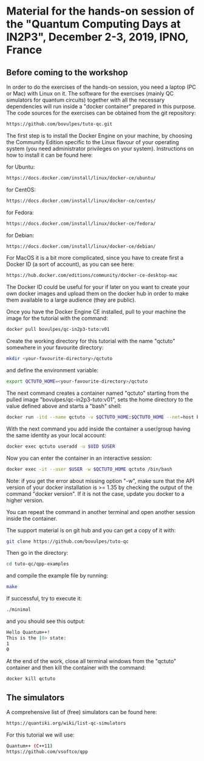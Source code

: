# Material for the hands-on session of the "Quantum Computing Days at IN2P3", December 2-3, 2019, IPNO, France

## Before coming to the workshop

In order to do the exercises of the hands-on session, you need a laptop
(PC or Mac) with Linux on it. The software for the exercises (mainly QC
simulators for quantum circuits) together with all the necessary dependencies
will run inside a "docker container" prepared in this purpose. The code
sources for the exercises can be obtained from the git repository:

```bash
https://github.com/bovulpes/tuto-qc.git
```

The first step is to install the Docker Engine on your machine, by choosing
the Community Edition specific to the Linux flavour of your operating system
(you need administrator privileges on your system). Instructions on how to
install it can be found here:

for Ubuntu:
```bash
https://docs.docker.com/install/linux/docker-ce/ubuntu/
```

for CentOS:
```bash
https://docs.docker.com/install/linux/docker-ce/centos/
```

for Fedora:
```bash
https://docs.docker.com/install/linux/docker-ce/fedora/
```

for Debian:
```bash
https://docs.docker.com/install/linux/docker-ce/debian/
```

For MacOS it is a bit more complicated, since you have to create first
a Docker ID (a sort of account), as you can see here:

```bash
https://hub.docker.com/editions/community/docker-ce-desktop-mac
```

The Docker ID could be useful for your if later on you want to create
your own docker images and upload them on the docker hub in order to make
them available to a large audience (they are public).

Once you have the Docker Engine CE installed, pull to your machine the
image for the tutorial with the command:

```bash
docker pull bovulpes/qc-in2p3-tuto:v01
```

Create the working directory for this tutorial with the name "qctuto" somewhere in your favourite directory:

```bash
mkdir <your-favourite-directory>/qctuto
```

and define the environment variable:

```bash
export QCTUTO_HOME=<your-favourite-directory>/qctuto
```

The next command creates a container named "qctuto" starting from the pulled
image "bovulpes/qc-in2p3-tuto:v01", sets the home directory to the value 
defined above and starts a "bash" shell:

```bash
docker run -itd --name qctuto -v $QCTUTO_HOME:$QCTUTO_HOME --net=host bovulpes/qc-in2p3-tuto:v01 /bin/bash
```

With the next command you add inside the container a user/group having the same
identity as your local account:

```bash
docker exec qctuto useradd -u $UID $USER
```

Now you can enter the container in an interactive session:

```bash
docker exec -it --user $USER -w $QCTUTO_HOME qctuto /bin/bash
```

Note: if you get the error about missing option "-w", make sure that the API version of your docker installation is >= 1.35 by checking the output of the command "docker version". If it is not the case, update you docker to a higher version.

You can repeat the command in another terminal and open another session inside
the container.

The support material is on git hub and you can get a copy of it with:

```bash
git clone https://github.com/bovulpes/tuto-qc
```

Then go in the directory:

```bash
cd tuto-qc/qpp-examples
```

and compile the example file by running:

```bash
make
```

If successful, try to execute it:

```bash
./minimal
```

and you should see this output:

```bash
Hello Quantum++!
This is the |0> state:
1
0
```

At the end of the work, close all terminal windows from the "qctuto" container
and then kill the container with the command:

```bash
docker kill qctuto
```

## The simulators

A comprehensive list of (free) simulators can be found here:

```bash
https://quantiki.org/wiki/list-qc-simulators
```

For this tutorial we will use:

```bash
Quantum++ (C++11)
https://github.com/vsoftco/qpp
```


